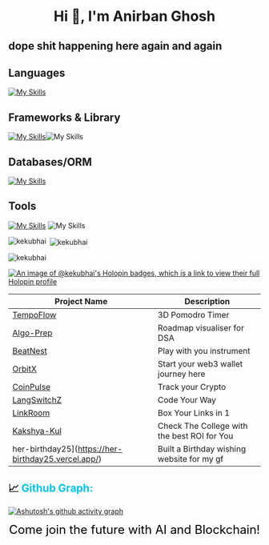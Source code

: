 <h1 align="center">Hi 👋, I'm Anirban Ghosh</h1>
<h2> dope shit happening here again and again  </h2>





<h2>Languages</h2>

[![My Skills](https://skillicons.dev/icons?i=ts,js,c,cpp,solidity,java,go,bash,python,prolog)](https://skillicons.dev)

<h2>Frameworks & Library</h2>
  
[![My Skills](https://skillicons.dev/icons?i=nestjs,express,fastapi,react,nextjs,tailwindcss,jest,vitest,threejs,cloudflare,github)](https://skillicons.dev)![My Skills](https://go-skill-icons.vercel.app/api/icons?i=langchain,recoil,reactnative,authjs,graphql,trpc,hardhat,)

<h2>Databases/ORM</h2>
  
[![My Skills](https://skillicons.dev/icons?i=postgres,redis,mongo,prisma,firebase,supabase,neondb)](https://skillicons.dev)


<h2>Tools</h2>
 
[![My Skills](https://skillicons.dev/icons?i=neovim,vim,androidstudio,vscode,git,kafka,linux,githubactions,postman,bun)](https://skillicons.dev) ![My Skills](https://go-skill-icons.vercel.app/api/icons?i=expo,newrelic)

<p><img align="left" src="https://github-readme-stats.vercel.app/api/top-langs?username=kekubhai&show_icons=true&locale=en&layout=compact" alt="kekubhai" /></p>

<p>&nbsp;<img align="center" src="https://github-readme-stats.vercel.app/api?username=kekubhai&show_icons=true&locale=en" alt="kekubhai" /></p>

<p><img align="center" src="https://github-readme-streak-stats.herokuapp.com/?user=kekubhai&" alt="kekubhai" /></p>
<!-- Adding the requested image with text -->


[![An image of @kekubhai's Holopin badges, which is a link to view their full Holopin profile](https://holopin.me/kekubhai)](https://holopin.io/@kekubhai)


| Project Name                                               | Description                  |
| ---------------------------------------------------------- | ---------------------------- |
| [TempoFlow](https://66fad4069243881f2dceed81--voluble-kashata-684138.netlify.app/)   | 3D Pomodro Timer        |
| [Algo-Prep](https://algo-path.vercel.app/)      | Roadmap visualiser for DSA    |
| [BeatNest](https://beatnext.vercel.app/)     | Play with you instrument |
| [OrbitX](https://orbitx-ecru.vercel.app/)    | Start your web3 wallet journey here |
|[CoinPulse](https://coinpulsenew.netlify.app/) |Track your Crypto|
|[LangSwitchZ](https://langswitchz.vercel.app/) | Code Your Way |
|[LinkRoom](https://linkroom-livid.vercel.app/) | Box Your Links in 1 |
|[Kakshya-Kul](https://kakshya-kul.vercel.app/) | Check The College with the best ROI for You |
|her-birthday25](https://her-birthday25.vercel.app/) | Built a Birthday wishing website for my gf |


<p><h2 style="text-decoration: none; cursor: none;">📈  <span style="color: #00c2e0">Github Graph:</span></h2></p>



[![Ashutosh's github activity graph](https://github-readme-activity-graph.vercel.app/graph?username=kekubhai&bg_color=02011e&color=ffffff&line=37ff00&point=ffffff&area=true&hide_border=true)](https://github.com/ashutosh00710/github-readme-activity-graph)

<p align="center">
  <span style="color:black; font-size:24px;">Come join the future with AI and Blockchain!</span>
</p>


